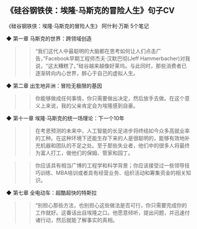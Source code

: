 ## 《硅谷钢铁侠：埃隆·马斯克的冒险人生》句子CV 

《硅谷钢铁侠：埃隆·马斯克的冒险人生》
阿什利·万斯
5个笔记

◆ 第一章 马斯克的世界：跨领域创造

>> “我们这代人中最聪明的大脑都在思考如何让人们点击广告，”Facebook早期工程师杰夫·汉默巴彻(Jeff Hammerbacher)对我说，“这太糟糕了。”硅谷越来越像好莱坞。与此同时，那些消费者已逐渐转向内心世界，醉心于自己的虚拟人生。

◆ 第二章 出生地非洲：冒险无极限的基因

>> 你能够做成任何事情，你只需要做出决定，然后放手去做。在这个意义上来说，我的父亲肯定会为埃隆感到自豪。

◆ 第十一章 埃隆·马斯克的统一场理论：下一个10年

>> 在考恩预测的未来中，人工智能的长足进步将终结如今众多高就业率的工种。在这种环境下还能生存下来的人是很聪明的，能够有效地补充机器和团队的不足之处。至于那些失业者，他们中的很多人将最终为富人打工，做他们的保姆、管家和园丁。

>> 你应该具有相当广博的工程学和科学背景；你应该接受过一些领导技巧训练、MBA培训或者具有经营业务、组织活动和筹集资金的相关知识。

◆ 第七章 全电动车：超酷超快的特斯拉

>> “别担心那些方法，也别担心这些做法是否可行，你只需要完成你的工作就好。这番话出自埃隆之口。他愿意倾听，提出问题，并迅速付诸行动，然后就能了解事实的真相。

